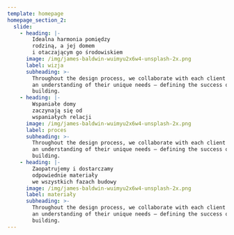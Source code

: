 ```yaml
---
template: homepage
homepage_section_2:
  slide:
    - heading: |-
        Idealna harmonia pomiędzy 
        rodziną, a jej domem
        i otaczającym go środowiskiem
      image: /img/james-baldwin-wuimyu2x6w4-unsplash-2x.png
      label: wizja
      subheading: >-
        Throughout the design process, we collaborate with each client to gain
        an understanding of their unique needs – defining the success of each
        building.
    - heading: |-
        Wspaniałe domy
        zaczynają się od 
        wspaniałych relacji
      image: /img/james-baldwin-wuimyu2x6w4-unsplash-2x.png
      label: proces
      subheading: >-
        Throughout the design process, we collaborate with each client to gain
        an understanding of their unique needs – defining the success of each
        building.
    - heading: |-
        Zaopatrujemy i dostarczamy
        odpowiednie materiały
        we wszystkich fazach budowy
      image: /img/james-baldwin-wuimyu2x6w4-unsplash-2x.png
      label: materiały
      subheading: >-
        Throughout the design process, we collaborate with each client to gain
        an understanding of their unique needs – defining the success of each
        building.
---
```


